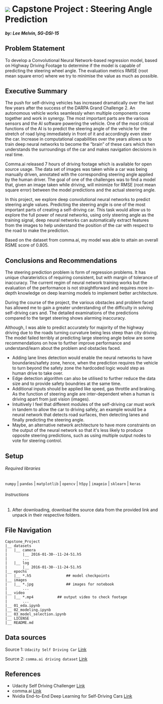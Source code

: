 # ![](https://ga-dash.s3.amazonaws.com/production/assets/logo-9f88ae6c9c3871690e33280fcf557f33.png) Capstone Project : Steering Angle Prediction

##### by: Lee Melvin, SG-DSI-15

## Problem Statement

To develop a Convolutional Neural Network-based regression model, based on Highway Driving Footage to determine if the model is capable of predicting the steering wheel angle. The evaluation metrics RMSE (root mean square error) where we try to minimise the value as much as possible.

## Executive Summary

The push for self-driving vehicles has increased dramatically over the last few years after the success of the DARPA
Grand Challenge 2. An autonomous vehicle works seamlessly when multiple components come together and work in synergy. The most important parts are the various sensors and the AI software powering the vehicle. One of the most critical functions of the AI is to predict the steering angle of the vehicle for the stretch of road lying immediately in front of it and accordingly even steer the car. Increase in computational capabilities over the years allows us to train deep neural networks to become the ”brain” of these cars which then understands the surroundings of the car and makes navigation decisions in real time.   

Comma.ai released 7 hours of driving footage which is available for open source usage. The data set of images was taken while a car was being manually driven, annotated with the corresponding steering angle applied by the human driver. The goal of one of the challenges was to find a model that, given an image taken while driving, will minimize for RMSE (root mean square error) between the model predictions and the actual steering angle.   

In this project, we explore deep convolutional neural networks to predict steering angle values. Predicting the steering angle is one of the most important parts of creating a self-driving car. This task would allow us to explore the full power of neural networks, using only steering angle as the training signal, deep neural networks can automatically extract features from the images to help understand the position of the car with respect to the road to make the prediction.  

Based on the dataset from comma.ai, my model was able to attain an overall RSME score of 0.805. 

 ## Conclusions and Recommendations

The steering prediction problem is form of regression problems. It has unique charateristics of requiring consistent, but with margin of tolerance of inaccuracy. The current regim of neural network training works but the evaluation of the performance is not straightforward and requires more in-depth knowledge on deep learning models to implement better architecture.

During the course of the project, the various obstacles and problem faced has allowed me to gain a greater understanding of the difficulty in solving self-driving cars and. The detailed examinations of the predictions compared to the target steering shows alarming inaccuracy.

Although, I was able to predict accurately for majority of the highway driving due to the roads turning curvature being less steep than city driving. The model failed terribly at predicting large steering angle below are some recommendations on how to further improve performance and understand/learn about the problem and obstacles faced.

- Adding lane lines detection would enable the neural networks to have boundaries/safety zone, hence, when the prediction requires the vehicle to turn beyond the safety zone the hardcoded logic would step as human drive to take over.
- Edge detection algorithm can also be utilised to further reduce the data size and to provide safety boundries at the same time.
- Additional inputs should be applied like speed, gas throttle and braking. As the function of steering angle are inter-dependent when a human is driving apart from just vision (images).
- Intuitively I feel that different modules of the self-driving car must work in tandem to allow the car to driving safely, an example would be a neural network that detects road surfaces, then detecting lanes and finally predicting the steering angle.
- Maybe, an alternative network architecture to have more constraints on the output of the neural network so that it's less likely to produce opposite steering predictions, such as using multiple output nodes to vote for steering control.

## Setup

###### Required libraries

`numpy`	| `pandas` | `matplotlib` | `opencv` | `h5py` | `imageio` | `sklearn` | `keras`

###### Instructions

1. After downloading, download the source data from the provided link and unpack in their respective folders.

## File Navigation

```
Capstone_Project
|__ datasets
|	|__ camera
|		|__ 2016-01-30--11-24-51.h5
|		...
|	|__ log
|		|__ 2016-01-30--11-24-51.h5
|__ epochs
|	|__ *.h5				## model checkpoints
|__ images
|	|__ *.jpg				## images for notebook
|		...
|__ video
|	|__ *.mp4			## output video to check footage
|		...
|__ 01_eda.ipynb
|__ 02_modeling.ipynb
|__ 03_model_selection.ipynb
|__ LICENSE
|__ README.md

```

## Data sources

Source 1: `Udacity Self Driving Car` [Link](http://academictorrents.com/details/9b0c6c1044633d076b0f73dc312aa34433a25c56)

Source 2: `comma.ai driving dataset` [Link](http://academictorrents.com/details/58c41e8bcc8eb4e2204a3b263cdf728c0a7331eb)


## References

- Udacity Self Driving Challenger [Link](https://github.com/udacity/self-driving-car/tree/master/challenges/challenge-2)
- comma.ai [Link](https://github.com/commaai/research)
- Nvidia End-to-End Deep Learning for Self-Driving Cars [Link](https://developer.nvidia.com/blog/deep-learning-self-driving-cars/)